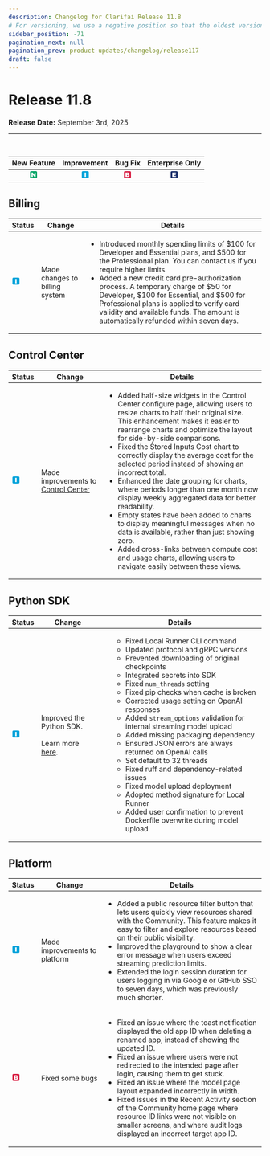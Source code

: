 ```yaml
---
description: Changelog for Clarifai Release 11.8
# For versioning, we use a negative position so that the oldest versions are displayed at the bottom. Any time you add a new version, increase the position by -1. 
sidebar_position: -71
pagination_next: null
pagination_prev: product-updates/changelog/release117
draft: false
---
```


# Release 11.8

**Release Date:** September 3rd, 2025

<hr/>

<br />

| New Feature | Improvement | Bug Fix | Enterprise Only |
| :---: | :---: | :---: | :---: |
| ![new-feature](/img/new_feature.jpg) |![improvement](/img/improvement.jpg) | ![bug](/img/bug.jpg) | ![enterprise](/img/enterprise.jpg) |

## Billing 

|Status                                |Change                  |Details                    |
|--------------------------------------|------------------------|---------------------------|
|![improvement](/img/improvement.jpg)| Made changes to billing system  | <ul> <li> Introduced monthly spending limits of $100 for Developer and Essential plans, and $500 for the Professional plan. You can contact us if you require higher limits.</li> <li> Added a new credit card pre-authorization process. A temporary charge of $50 for Developer, $100 for Essential, and $500 for Professional plans is applied to verify card validity and available funds. The amount is automatically refunded within seven days.</li> </ul>  |

## Control Center

|Status                                |Change                  |Details                    |
|--------------------------------------|------------------------|---------------------------|
| ![improvement](/img/improvement.jpg) | Made improvements to [Control Center](https://docs.clarifai.com/control/control-center/) | <ul> <li> Added half-size widgets in the Control Center configure page, allowing users to resize charts to half their original size. This enhancement makes it easier to rearrange charts and optimize the layout for side-by-side comparisons.</li><li> Fixed the Stored Inputs Cost chart to correctly display the average cost for the selected period instead of showing an incorrect total.</li> <li> Enhanced the date grouping for charts, where periods longer than one month now display weekly aggregated data for better readability.</li> <li> Empty states have been added to charts to display meaningful messages when no data is available, rather than just showing zero.</li><li> Added cross-links between compute cost and usage charts, allowing users to navigate easily between these views.</li></ul>  |

## Python SDK

|Status                                |Change                  |Details                    |
|--------------------------------------|------------------------|---------------------------|
|![improvement](/img/improvement.jpg)  | Improved the Python SDK. <br/> <br/> Learn more [here](https://github.com/Clarifai/clarifai-python/blob/master/CHANGELOG.md).   | <ul> <ul><li>Fixed Local Runner CLI command</li><li>Updated protocol and gRPC versions</li><li>Prevented downloading of original checkpoints</li><li>Integrated secrets into SDK</li><li>Fixed <code>num_threads</code> setting</li><li>Fixed pip checks when cache is broken</li><li>Corrected usage setting on OpenAI responses</li><li>Added <code>stream_options</code> validation for internal streaming model upload</li><li>Added missing packaging dependency</li><li>Ensured JSON errors are always returned on OpenAI calls</li><li>Set default to 32 threads</li><li>Fixed ruff and dependency-related issues</li><li>Fixed model upload deployment</li><li>Adopted method signature for Local Runner</li><li>Added user confirmation to prevent Dockerfile overwrite during model upload</li></ul> </ul>  |

## Platform

|Status                                |Change                  |Details                    |
|--------------------------------------|------------------------|---------------------------|
|![improvement](/img/improvement.jpg) | Made improvements to platform| <ul> <li> Added a public resource filter button that lets users quickly view resources shared with the Community. This feature makes it easy to filter and explore resources based on their public visibility.</li> <li> Improved the playground to show a clear error message when users exceed streaming prediction limits. </li><li> Extended the login session duration for users logging in via Google or GitHub SSO to seven days, which was previously much shorter.</li> </ul>  |
|![bug](/img/bug.jpg)  | Fixed some bugs  | <ul> <li> Fixed an issue where the toast notification displayed the old app ID when deleting a renamed app, instead of showing the updated ID.</li> <li> Fixed an issue where users were not redirected to the intended page after login, causing them to get stuck.</li> <li> Fixed an issue where the model page layout expanded incorrectly in width.</li> <li> Fixed issues in the Recent Activity section of the Community home page where resource ID links were not visible on smaller screens, and where audit logs displayed an incorrect target app ID.</li> </ul>  |
